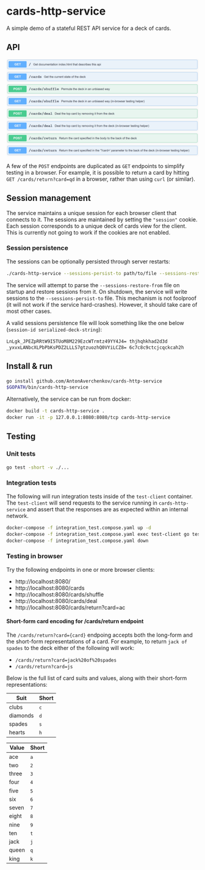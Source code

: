 # cards-http-service

A simple demo of a stateful REST API service for a deck of cards.

## API

![api](/doc/api.png)

A few of the `POST` endpoints are duplicated as `GET` endpoints to simplify
testing in a browser. For example, it is possible to return a card by hitting
`GET /cards/return?card=qd` in a browser, rather than using `curl` (or similar).

## Session management

The service maintains a unique session for each browser client that connects to
it. The sessions are maintained by setting the `"session"` cookie. Each session
corresponds to a unique deck of cards view for the client. This is currently not
going to work if the cookies are not enabled.


### Session persistence

The sessions can be optionally persisted through server restarts:

```sh
./cards-http-service --sessions-persist-to path/to/file --sessions-restore-from path/to/file
```

The service will attempt to parse the `--sessions-restore-from` file on startup
and restore sessions from it. On shutdown, the service will write sessions to
the `--sessions-persist-to` file. This mechanism is not foolproof (it will not
work if the service hard-crashes). However, it should take care of most other
cases.

A valid sessions persistence file will look something like the one below
(`session-id serialized-deck-string`):

```
LnLgk_JPEZpRRtW9I5TUoM8M229EzcWTrmtz49YY4J4= thjhqhkhad2d3d
_yxvxLANbcXLPbPbKsPDZ2LLLS7gtzuozhQ0VYiLCZ8= 6c7c8c9ctcjcqckcah2h
```

## Install & run

```sh
go install github.com/AntonAverchenkov/cards-http-service
$GOPATH/bin/cards-http-service
```

Alternatively, the service can be run from docker:

```sh
docker build -t cards-http-service .
docker run -it -p 127.0.0.1:8080:8080/tcp cards-http-service
```

## Testing

### Unit tests

```sh
go test -short -v ./...
```

### Integration tests

The following will run integration tests inside of the `test-client` container.
The `test-client` will send requests to the service running in `cards-http-service`
and assert that the responses are as expected within an internal network.

```sh
docker-compose -f integration_test.compose.yaml up -d
docker-compose -f integration_test.compose.yaml exec test-client go test
docker-compose -f integration_test.compose.yaml down
```

### Testing in browser

Try the following endpoints in one or more browser clients:

- http://localhost:8080/
- http://localhost:8080/cards
- http://localhost:8080/cards/shuffle
- http://localhost:8080/cards/deal
- http://localhost:8080/cards/return?card=ac

#### Short-form card encoding for /cards/return endpoint

The `/cards/return?card={card}` endpoing accepts both the long-form and the
short-form representations of a card. For example, to return `jack of spades`
to the deck either of the following will work:

- `/cards/return?card=jack%20of%20spades`
- `/cards/return?card=js`

Below is the full list of card suits and values, along with their short-form
representations:

| Suit     | Short |
|----------|-------|
| clubs    | `c`   |
| diamonds | `d`   |
| spades   | `s`   |
| hearts   | `h`   |


| Value | Short |
|-------|-------|
| ace   | `a`   |
| two   | `2`   |
| three | `3`   |
| four  | `4`   |
| five  | `5`   |
| six   | `6`   |
| seven | `7`   |
| eight | `8`   |
| nine  | `9`   |
| ten   | `t`   |
| jack  | `j`   |
| queen | `q`   |
| king  | `k`   |
